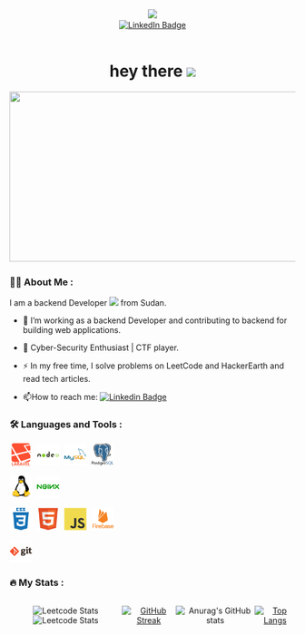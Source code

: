 <div id="header" align="center">
  <img src="https://media.giphy.com/media/M9gbBd9nbDrOTu1Mqx/giphy.gif" width="100"/>
  
</div>
<div id="badges" align="center">
  <a href="www.linkedin.com/in/daroat-jalal-jamma-a-2a63681a8">
    <img src="https://img.shields.io/badge/LinkedIn-blue?style=for-the-badge&logo=linkedin&logoColor=white" alt="LinkedIn Badge"/>
  </a>
</div>
<div id="badges" align="center">
<img src="https://komarev.com/ghpvc/?username=jalalnx&style=flat-square&color=blue" alt=""/></div>

<h1 align="center">
  hey there
  <img src="https://media.giphy.com/media/hvRJCLFzcasrR4ia7z/giphy.gif" width="30px"/>
</h1>

<div align="center">
  <img src="https://media.giphy.com/media/dWesBcTLavkZuG35MI/giphy.gif" width="600" height="300"/>
</div>

### :man_technologist: About Me :

I am a backend  Developer <img src="https://media.giphy.com/media/WUlplcMpOCEmTGBtBW/giphy.gif" width="30"> from Sudan.

- :telescope: I’m working as a  backend  Developer and contributing to backend for building web applications.

- :seedling:  Cyber-Security Enthusiast | CTF player.

- :zap: In my free time, I solve problems on LeetCode and HackerEarth and read tech articles.

- :mailbox:How to reach me: [![Linkedin Badge](https://img.shields.io/badge/-Daroat-blue?style=flat&logo=Linkedin&logoColor=white)](www.linkedin.com/in/daroat-jalal-jamma-a-2a63681a8)


### :hammer_and_wrench: Languages and Tools :

<div >

  <img src="https://github.com/devicons/devicon/blob/master/icons/laravel/laravel-plain-wordmark.svg" title="Laravel" alt="Laravel" width="40" height="40"/>&nbsp;
  <img src="https://github.com/devicons/devicon/blob/master/icons/nodejs/nodejs-original-wordmark.svg" title="NodeJS" alt="NodeJS" width="40" height="40"/>&nbsp;
  <img src="https://github.com/devicons/devicon/blob/master/icons/mysql/mysql-original-wordmark.svg" title="MySQL"  alt="MySQL" width="40" height="40"/>&nbsp;
     <img src="https://github.com/devicons/devicon/blob/master/icons/postgresql/postgresql-original-wordmark.svg" title="postgresql"  alt="postgresql" width="40" height="40"/>&nbsp;
     
  <img src="https://github.com/devicons/devicon/blob/master/icons/linux/linux-original.svg" title="linux"  alt="linux" width="40" height="40"/>&nbsp;
  <img src="https://github.com/devicons/devicon/blob/master/icons/nginx/nginx-original.svg" title="nginx"  alt="nginx" width="40" height="40"/>&nbsp;


  <img src="https://github.com/devicons/devicon/blob/master/icons/css3/css3-plain-wordmark.svg"  title="CSS3" alt="CSS" width="40" height="40"/>&nbsp;
  <img src="https://github.com/devicons/devicon/blob/master/icons/html5/html5-original.svg" title="HTML5" alt="HTML" width="40" height="40"/>&nbsp;
  <img src="https://github.com/devicons/devicon/blob/master/icons/javascript/javascript-original.svg" title="JavaScript" alt="JavaScript" width="40" height="40"
  />&nbsp;
  <img src="https://github.com/devicons/devicon/blob/master/icons/firebase/firebase-plain-wordmark.svg" title="Firebase" alt="Firebase" width="40" height="40"/>&nbsp;

  <img src="https://github.com/devicons/devicon/blob/master/icons/git/git-original-wordmark.svg" title="Git" alt="Git" width="40" height="40"/>
</div>



### :fire: My Stats :

<div id="header" align="center" style="display:flex ; flex : row">

  
  ![Leetcode Stats](https://leetcard.jacoblin.cool/Jalalnx?ext=heatmap)
  ![Leetcode Stats](https://leetcard.jacoblin.cool/Jalalnx?ext=activity)
  
[![GitHub Streak](http://github-readme-streak-stats.herokuapp.com?user=jalalnx&theme=dark&background=000000)](https://git.io/streak-stats)&nbsp;

![Anurag's GitHub stats](https://github-readme-stats.vercel.app/api?username=jalalnx&count_private=true&show_icons=true)&nbsp;



[![Top Langs](https://github-readme-stats.vercel.app/api/top-langs/?username=jalalnx&layout=compact&theme=vision-friendly-dark)](https://github.com/anuraghazra/github-readme-stats)

  </div>


